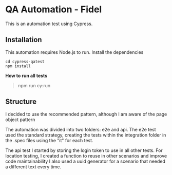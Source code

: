 # QA Automation - Fidel
This is an automation test using Cypress.

## Installation

This automation requires Node.js to run.
Install the dependencies

```
cd cypress-qatest
npm install 
```

**How to run all tests**

> npm run cy:run

## Structure

I decided to use the recommended pattern, although I am aware of the page object pattern

The automation was divided into two folders: e2e and api.
The e2e test used the standard strategy, creating the tests within the integration folder in the .spec files using the "it" for each test.

The api test I started by storing the login token to use in all other tests. For location testing, I created a function to reuse in other scenarios and improve code maintainability
I also used a uuid generator for a scenario that needed a different text every time.

